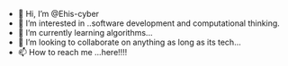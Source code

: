 - 👋 Hi, I’m @Ehis-cyber
- 👀 I’m interested in ..software development and computational thinking.
- 🌱 I’m currently learning algorithms...
- 💞️ I’m looking to collaborate on anything as long as its tech...
- 📫 How to reach me ...here!!!!

<!---
Ehis-cyber/Ehis-cyber is a ✨ special ✨ repository because its `README.md` (this file) appears on your GitHub profile.
You can click the Preview link to take a look at your changes.
--->
